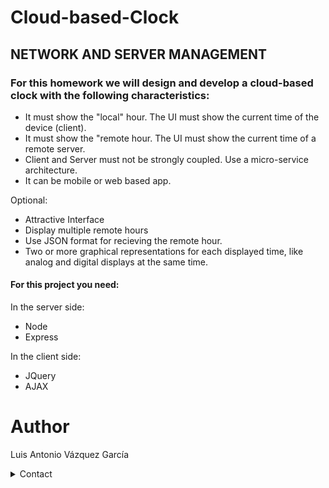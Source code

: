 # Cloud-based-Clock

<h2> NETWORK AND SERVER MANAGEMENT </h2>


<h3> For this homework we will design and develop a cloud-based clock with the following characteristics: </h3>
<ul>
  <li>It must show the "local" hour. The UI must show the current time of the device (client). </li>
  <li>It must show the "remote hour. The UI must show the current time of a remote server. </li>
  <li>Client and Server must not be strongly coupled. Use a micro-service architecture. </li>
  <li>It can be mobile or web based app. </li>
</ul>
<p> Optional: </p>
<ul>
  <li>Attractive Interface</li>
  <li>Display multiple remote hours</li>
  <li>Use JSON format for recieving the remote hour.</li>
  <li>Two or more graphical representations for each displayed time, like analog and digital displays at the same time.</li>
</ul>


<h4> For this project you need: </h4>
<p>In the server side: </p>
<ul>
  <li>Node</li>
  <li>Express</li>
</ul>
<p>In the client side: </p>
<ul>
  <li>JQuery</li>
  <li>AJAX</li>
</ul>

# Author

Luis Antonio Vázquez García
<details>
    <summary> Contact </summary> 
    <a href="mailto:luis.vazquezga@udlap.mx" target="_top">luis.vazquezga@udlap.mx</a></br>
    <p>Twitter: <a href="http://www.twitter.com/tonyvazgar">@tonyvazgar</a></p></br>
    <p>Instagram: <a href="http://www.instagram.com/tonyvazgar">@tonyvazgar</a></p></br>
</details>

